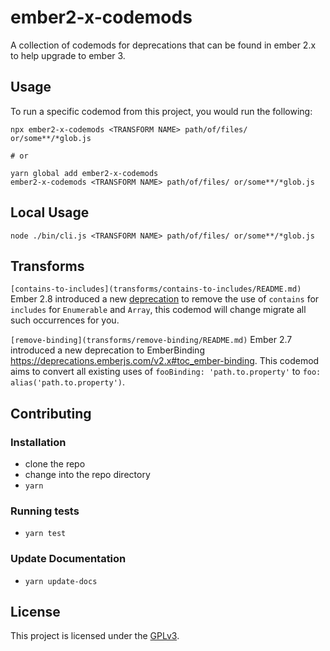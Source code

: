 # ember2-x-codemods

A collection of codemods for deprecations that can be found in ember 2.x to help upgrade to ember 3.

## Usage

To run a specific codemod from this project, you would run the following:

```
npx ember2-x-codemods <TRANSFORM NAME> path/of/files/ or/some**/*glob.js

# or

yarn global add ember2-x-codemods
ember2-x-codemods <TRANSFORM NAME> path/of/files/ or/some**/*glob.js
```

## Local Usage
```
node ./bin/cli.js <TRANSFORM NAME> path/of/files/ or/some**/*glob.js
```

## Transforms

<!--TRANSFORMS_START-->
`[contains-to-includes](transforms/contains-to-includes/README.md)` Ember 2.8 introduced a new [deprecation](https://deprecations.emberjs.com/v2.x#toc_ember-runtime-enumerable-contains) to remove the use of `contains` for `includes` for `Enumerable` and `Array`, this codemod will change migrate all such occurrences for you.

`[remove-binding](transforms/remove-binding/README.md)` Ember 2.7 introduced a new deprecation to EmberBinding https://deprecations.emberjs.com/v2.x#toc_ember-binding. This codemod aims to convert all existing uses of `fooBinding: 'path.to.property'` to `foo: alias('path.to.property')`.
<!--TRANSFORMS_END-->

## Contributing

### Installation

* clone the repo
* change into the repo directory
* `yarn`

### Running tests

* `yarn test`

### Update Documentation

* `yarn update-docs`

License
------------------------------------------------------------------------------

This project is licensed under the [GPLv3](LICENSE.md).

